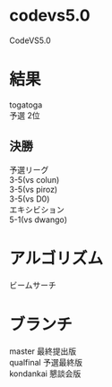 # codevs5.0
CodeVS5.0

# 結果
togatoga  
予選 2位  

##   決勝
予選リーグ  
3-5(vs colun)  
3-5(vs piroz)  
3-5(vs D0)  
エキシビション  
5-1(vs dwango)  

# アルゴリズム
ビームサーチ  
# ブランチ
master 最終提出版  
qualfinal 予選最終版  
kondankai 懇談会版  
